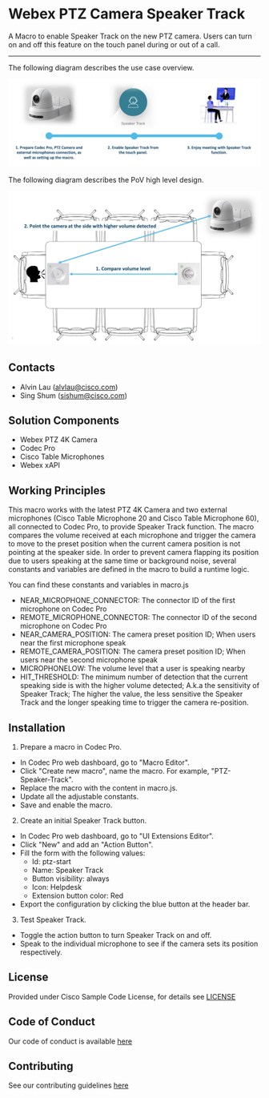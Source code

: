 # Webex PTZ Camera Speaker Track

A Macro to enable Speaker Track on the new PTZ camera. Users can turn on and off this feature on the touch panel during or out of a call.

---

The following diagram describes the use case overview.

![Webex PTZ Camera Speaker Track Overview](./IMAGES/Webex_PTZ_Camera_Speaker_Track_Overview.png)

The following diagram describes the PoV high level design.

![Webex PTZ Camera Speaker Track High Level Design](./IMAGES/Webex_PTZ_Camera_Speaker_Track_High_Level_Design.png)



## Contacts
* Alvin Lau (alvlau@cisco.com)
* Sing Shum (sishum@cisco.com)



## Solution Components
* Webex PTZ 4K Camera
* Codec Pro
* Cisco Table Microphones
* Webex xAPI



## Working Principles
This macro works with the latest PTZ 4K Camera and two external microphones (Cisco Table Microphone 20 and Cisco Table Microphone 60), all connected to Codec Pro, to provide Speaker Track function. The macro compares the volume received at each microphone and trigger the camera to move to the preset position when the current camera position is not pointing at the speaker side. In order to prevent camera flapping its position due to users speaking at the same time or background noise, several constants and variables are defined in the macro to build a runtime logic.

You can find these constants and variables in macro.js
- NEAR_MICROPHONE_CONNECTOR: The connector ID of the first microphone on Codec Pro
- REMOTE_MICROPHONE_CONNECTOR: The connector ID of the second microphone on Codec Pro
- NEAR_CAMERA_POSITION: The camera preset position ID; When users near the first microphone speak
- REMOTE_CAMERA_POSITION: The camera preset position ID; When users near the second microphone speak
- MICROPHONELOW: The volume level that a user is speaking nearby
- HIT_THRESHOLD: The minimum number of detection that the current speaking side is with the higher volume detected; A.k.a the sensitivity of Speaker Track; The higher the value, the less sensitive the Speaker Track and the longer speaking time to trigger the camera re-position.



## Installation
1. Prepare a macro in Codec Pro.
  - In Codec Pro web dashboard, go to "Macro Editor".
  - Click "Create new macro", name the macro. For example, "PTZ-Speaker-Track".
  - Replace the macro with the content in macro.js.
  - Update all the adjustable constants.
  - Save and enable the macro.

2. Create an initial Speaker Track button.
  - In Codec Pro web dashboard, go to "UI Extensions Editor".
  - Click "New" and add an "Action Button".
  - Fill the form with the following values:
    - Id: ptz-start
    - Name: Speaker Track
    - Button visibility: always
    - Icon: Helpdesk
    - Extension button color: Red
  - Export the configuration by clicking the blue button at the header bar.

3. Test Speaker Track.
  - Toggle the action button to turn Speaker Track on and off.
  - Speak to the individual microphone to see if the camera sets its position respectively.



## License
Provided under Cisco Sample Code License, for details see [LICENSE](./LICENSE)



## Code of Conduct
Our code of conduct is available [here](./CODE_OF_CONDUCT.md)



## Contributing
See our contributing guidelines [here](./CONTRIBUTING.md)
